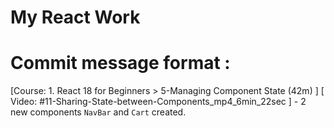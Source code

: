 # My React Work

# Commit message format : 

[Course: 1. React 18 for Beginners > 5-Managing Component State (42m) ] [ Video: #11-Sharing-State-between-Components_mp4_6min_22sec ] - 2 new components `NavBar` and `Cart` created.



